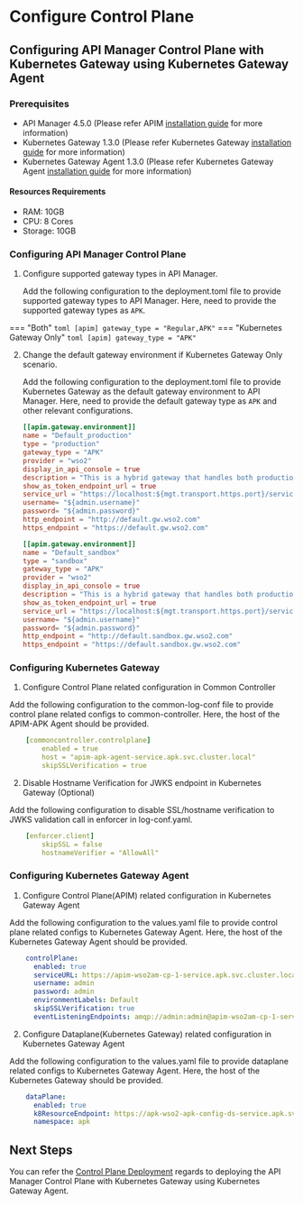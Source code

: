 # Configure Control Plane

## Configuring API Manager Control Plane with Kubernetes Gateway using Kubernetes Gateway Agent

### Prerequisites
- API Manager 4.5.0 (Please refer APIM <a href="https://apim.docs.wso2.com/en/latest/install-and-setup/install/installation-prerequisites/" target="_blank">installation guide</a> for more information)
- Kubernetes Gateway 1.3.0 (Please refer Kubernetes Gateway <a href="https://apk.docs.wso2.com/en/latest/install-and-setup/installation-prerequisites/" target="_blank">installation guide</a> for more information)
- Kubernetes Gateway Agent 1.3.0 (Please refer Kubernetes Gateway Agent <a href="https://apk.docs.wso2.com/en/latest/install-and-setup/install/installation-prerequisites/" target="_blank">installation guide</a> for more information)

#### Resources Requirements
- RAM: 10GB
- CPU: 8 Cores
- Storage: 10GB

### Configuring API Manager Control Plane

1.  Configure supported gateway types in API Manager.

    Add the following configuration to the deployment.toml file to provide supported gateway types to API Manager. Here, need to provide the supported gateway types as `APK`.

=== "Both"
    ``` toml
        [apim]
        gateway_type = "Regular,APK"
    ```
=== "Kubernetes Gateway Only"
    ``` toml
        [apim]
        gateway_type = "APK"
    ```

2. Change the default gateway environment if Kubernetes Gateway Only scenario.

    Add the following configuration to the deployment.toml file to provide Kubernetes Gateway as the default gateway environment to API Manager. Here, need to provide the default gateway type as `APK` and other relevant configurations.

    ``` toml
    [[apim.gateway.environment]]
    name = "Default_production"
    type = "production"
    gateway_type = "APK"
    provider = "wso2"
    display_in_api_console = true
    description = "This is a hybrid gateway that handles both production and sandbox token traffic."
    show_as_token_endpoint_url = true
    service_url = "https://localhost:${mgt.transport.https.port}/services/"
    username= "${admin.username}"
    password= "${admin.password}"
    http_endpoint = "http://default.gw.wso2.com"
    https_endpoint = "https://default.gw.wso2.com"

    [[apim.gateway.environment]]
    name = "Default_sandbox"
    type = "sandbox"
    gateway_type = "APK"
    provider = "wso2"
    display_in_api_console = true
    description = "This is a hybrid gateway that handles both production and sandbox token traffic."
    show_as_token_endpoint_url = true
    service_url = "https://localhost:${mgt.transport.https.port}/services/"
    username= "${admin.username}"
    password= "${admin.password}"
    http_endpoint = "http://default.sandbox.gw.wso2.com"
    https_endpoint = "https://default.sandbox.gw.wso2.com"
    ```

### Configuring Kubernetes Gateway

1. Configure Control Plane related configuration in Common Controller

Add the following configuration to the common-log-conf file to provide control plane related configs to common-controller. Here, the host of the APIM-APK Agent should be provided.

``` yaml
    [commoncontroller.controlplane]
        enabled = true
        host = "apim-apk-agent-service.apk.svc.cluster.local"
        skipSSLVerification = true
```

2. Disable Hostname Verification for JWKS endpoint in Kubernetes Gateway (Optional)

Add the following configuration to disable SSL/hostname verification to JWKS validation call in enforcer in log-conf.yaml.
    
``` yaml
    [enforcer.client]
        skipSSL = false
        hostnameVerifier = "AllowAll"
```

### Configuring Kubernetes Gateway Agent

1. Configure Control Plane(APIM) related configuration in Kubernetes Gateway Agent

Add the following configuration to the values.yaml file to provide control plane related configs to Kubernetes Gateway Agent. Here, the host of the Kubernetes Gateway Agent should be provided.

``` yaml
    controlPlane:
      enabled: true
      serviceURL: https://apim-wso2am-cp-1-service.apk.svc.cluster.local:9443/
      username: admin
      password: admin
      environmentLabels: Default
      skipSSLVerification: true
      eventListeningEndpoints: amqp://admin:admin@apim-wso2am-cp-1-service.apk.svc.cluster.local:5672?retries='10'&connectdelay='30'
```

2. Configure Dataplane(Kubernetes Gateway) related configuration in Kubernetes Gateway Agent

Add the following configuration to the values.yaml file to provide dataplane related configs to Kubernetes Gateway Agent. Here, the host of the Kubernetes Gateway should be provided.

``` yaml
    dataPlane:
      enabled: true
      k8ResourceEndpoint: https://apk-wso2-apk-config-ds-service.apk.svc.cluster.local:9443/api/configurator/apis/generate-k8s-resources
      namespace: apk
```

## Next Steps

You can refer the [Control Plane Deployment](../control-plane/control-plane-deployment.md) regards to deploying the API Manager Control Plane with Kubernetes Gateway using Kubernetes Gateway Agent.